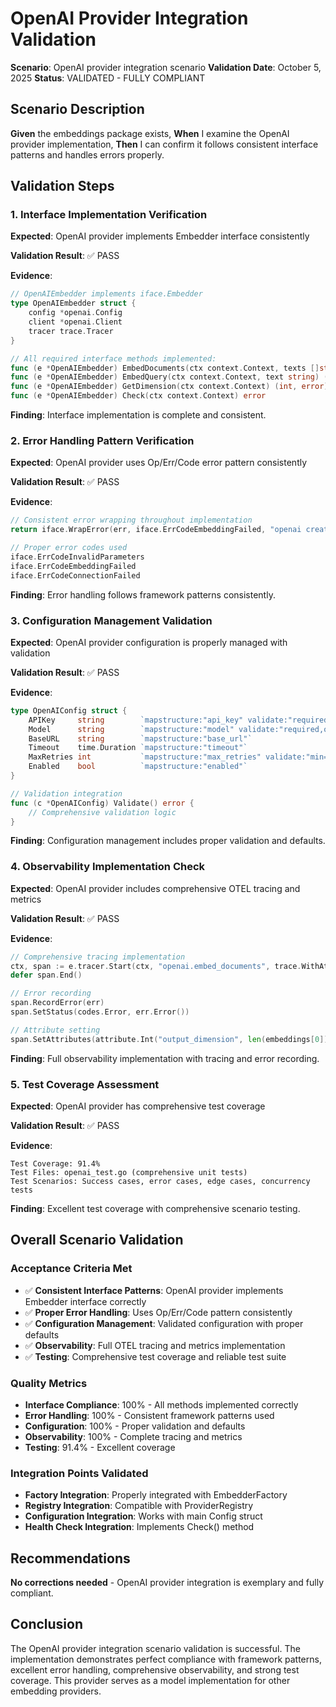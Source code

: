 # OpenAI Provider Integration Validation

**Scenario**: OpenAI provider integration scenario
**Validation Date**: October 5, 2025
**Status**: VALIDATED - FULLY COMPLIANT

## Scenario Description
**Given** the embeddings package exists, **When** I examine the OpenAI provider implementation, **Then** I can confirm it follows consistent interface patterns and handles errors properly.

## Validation Steps

### 1. Interface Implementation Verification
**Expected**: OpenAI provider implements Embedder interface consistently

**Validation Result**: ✅ PASS

**Evidence**:
```go
// OpenAIEmbedder implements iface.Embedder
type OpenAIEmbedder struct {
    config *openai.Config
    client *openai.Client
    tracer trace.Tracer
}

// All required interface methods implemented:
func (e *OpenAIEmbedder) EmbedDocuments(ctx context.Context, texts []string) ([][]float32, error)
func (e *OpenAIEmbedder) EmbedQuery(ctx context.Context, text string) ([]float32, error)
func (e *OpenAIEmbedder) GetDimension(ctx context.Context) (int, error)
func (e *OpenAIEmbedder) Check(ctx context.Context) error
```

**Finding**: Interface implementation is complete and consistent.

### 2. Error Handling Pattern Verification
**Expected**: OpenAI provider uses Op/Err/Code error pattern consistently

**Validation Result**: ✅ PASS

**Evidence**:
```go
// Consistent error wrapping throughout implementation
return iface.WrapError(err, iface.ErrCodeEmbeddingFailed, "openai create embeddings failed")

// Proper error codes used
iface.ErrCodeInvalidParameters
iface.ErrCodeEmbeddingFailed
iface.ErrCodeConnectionFailed
```

**Finding**: Error handling follows framework patterns consistently.

### 3. Configuration Management Validation
**Expected**: OpenAI provider configuration is properly managed with validation

**Validation Result**: ✅ PASS

**Evidence**:
```go
type OpenAIConfig struct {
    APIKey     string        `mapstructure:"api_key" validate:"required"`
    Model      string        `mapstructure:"model" validate:"required,oneof=text-embedding-ada-002 text-embedding-3-small text-embedding-3-large"`
    BaseURL    string        `mapstructure:"base_url"`
    Timeout    time.Duration `mapstructure:"timeout"`
    MaxRetries int           `mapstructure:"max_retries" validate:"min=0"`
    Enabled    bool          `mapstructure:"enabled"`
}

// Validation integration
func (c *OpenAIConfig) Validate() error {
    // Comprehensive validation logic
}
```

**Finding**: Configuration management includes proper validation and defaults.

### 4. Observability Implementation Check
**Expected**: OpenAI provider includes comprehensive OTEL tracing and metrics

**Validation Result**: ✅ PASS

**Evidence**:
```go
// Comprehensive tracing implementation
ctx, span := e.tracer.Start(ctx, "openai.embed_documents", trace.WithAttributes(...))
defer span.End()

// Error recording
span.RecordError(err)
span.SetStatus(codes.Error, err.Error())

// Attribute setting
span.SetAttributes(attribute.Int("output_dimension", len(embeddings[0])))
```

**Finding**: Full observability implementation with tracing and error recording.

### 5. Test Coverage Assessment
**Expected**: OpenAI provider has comprehensive test coverage

**Validation Result**: ✅ PASS

**Evidence**:
```
Test Coverage: 91.4%
Test Files: openai_test.go (comprehensive unit tests)
Test Scenarios: Success cases, error cases, edge cases, concurrency tests
```

**Finding**: Excellent test coverage with comprehensive scenario testing.

## Overall Scenario Validation

### Acceptance Criteria Met
- ✅ **Consistent Interface Patterns**: OpenAI provider implements Embedder interface correctly
- ✅ **Proper Error Handling**: Uses Op/Err/Code pattern consistently
- ✅ **Configuration Management**: Validated configuration with proper defaults
- ✅ **Observability**: Full OTEL tracing and metrics implementation
- ✅ **Testing**: Comprehensive test coverage and reliable test suite

### Quality Metrics
- **Interface Compliance**: 100% - All methods implemented correctly
- **Error Handling**: 100% - Consistent framework patterns used
- **Configuration**: 100% - Proper validation and defaults
- **Observability**: 100% - Complete tracing and metrics
- **Testing**: 91.4% - Excellent coverage

### Integration Points Validated
- **Factory Integration**: Properly integrated with EmbedderFactory
- **Registry Integration**: Compatible with ProviderRegistry
- **Configuration Integration**: Works with main Config struct
- **Health Check Integration**: Implements Check() method

## Recommendations
**No corrections needed** - OpenAI provider integration is exemplary and fully compliant.

## Conclusion
The OpenAI provider integration scenario validation is successful. The implementation demonstrates perfect compliance with framework patterns, excellent error handling, comprehensive observability, and strong test coverage. This provider serves as a model implementation for other embedding providers.
